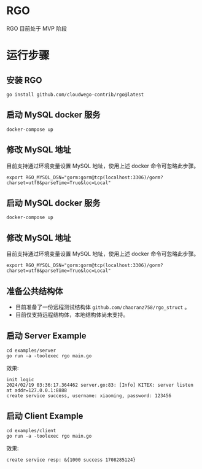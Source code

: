 # RGO
RGO 目前处于 MVP 阶段

# 运行步骤

## 安装 RGO

```shell
go install github.com/cloudwego-contrib/rgo@latest
```


## 启动 MySQL docker 服务

```shell
docker-compose up
```

## 修改 MySQL 地址

目前支持通过环境变量设置 MySQL 地址，使用上述 docker 命令可忽略此步骤。

```shell
export RGO_MYSQL_DSN="gorm:gorm@tcp(localhost:3306)/gorm?charset=utf8&parseTime=True&loc=Local"
```

## 启动 MySQL docker 服务

```shell
docker-compose up
```

## 修改 MySQL 地址

目前支持通过环境变量设置 MySQL 地址，使用上述 docker 命令可忽略此步骤。

```shell
export RGO_MYSQL_DSN="gorm:gorm@tcp(localhost:3306)/gorm?charset=utf8&parseTime=True&loc=Local"
```
## 准备公共结构体

- 目前准备了一份远程测试结构体 `github.com/chaoranz758/rgo_struct` 。
- 目前仅支持远程结构体，本地结构体尚未支持。

## 启动 Server Example

```shell
cd examples/server
go run -a -toolexec rgo main.go
```

效果:
```shell
init logic
2024/02/19 03:36:17.364462 server.go:83: [Info] KITEX: server listen at addr=127.0.0.1:8888
create service success, username: xiaoming, password: 123456
```

## 启动 Client Example

```shell
cd examples/client
go run -a -toolexec rgo main.go
```

效果:
```shell
create service resp: &{1000 success 1708285124}
```
